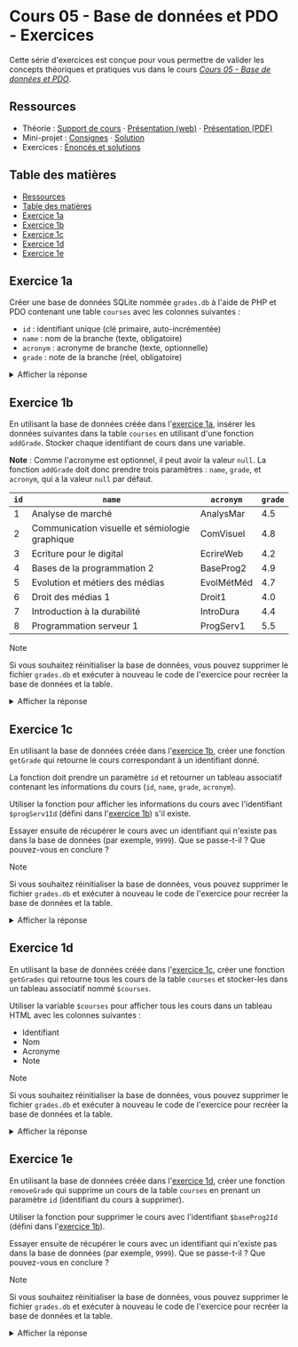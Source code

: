 # Cours 05 - Base de données et PDO - Exercices

Cette série d'exercices est conçue pour vous permettre de valider les concepts
théoriques et pratiques vus dans le cours
_[Cours 05 - Base de données et PDO](../01-theorie/README.md)_.

## Ressources

- Théorie : [Support de cours](../01-theorie/README.md) ·
  [Présentation (web)](https://heig-vd-progserv1-course.github.io/heig-vd-progserv1-course/05-base-de-donnees-et-pdo/01-theorie/index.html)
  ·
  [Présentation (PDF)](https://heig-vd-progserv1-course.github.io/heig-vd-progserv1-course/05-base-de-donnees-et-pdo/01-theorie/05-base-de-donnees-et-pdo-presentation.pdf)
- Mini-projet : [Consignes](../02-mini-project/README.md) ·
  [Solution](../02-mini-project/solution/)
- Exercices : [Énoncés et solutions](../03-exercices/README.md)

## Table des matières

- [Ressources](#ressources)
- [Table des matières](#table-des-matières)
- [Exercice 1a](#exercice-1a)
- [Exercice 1b](#exercice-1b)
- [Exercice 1c](#exercice-1c)
- [Exercice 1d](#exercice-1d)
- [Exercice 1e](#exercice-1e)

## Exercice 1a

Créer une base de données SQLite nommée `grades.db` à l'aide de PHP et PDO
contenant une table `courses` avec les colonnes suivantes :

- `id` : identifiant unique (clé primaire, auto-incrémentée)
- `name` : nom de la branche (texte, obligatoire)
- `acronym` : acronyme de branche (texte, optionnelle)
- `grade` : note de la branche (réel, obligatoire)

<details>
<summary>Afficher la réponse</summary>

```php
<?php
// Chemin vers le fichier de base de données SQLite
const DATABASE_FILE = './grades.db';

// Création d'une instance de PDO pour se connecter à la base de données
$pdo = new PDO("sqlite:" . DATABASE_FILE);

// On définit la requête SQL pour créer la table `courses` si elle n'existe pas déjà
$sql = "CREATE TABLE IF NOT EXISTS courses (
    id INTEGER PRIMARY KEY AUTOINCREMENT,
    name TEXT NOT NULL,
    acronym TEXT,
    grade FLOAT NOT NULL
);";

// On exécute la requête SQL pour créer la table
$pdo->exec($sql);
```

</details>

## Exercice 1b

En utilisant la base de données créée dans l'[exercice 1a](#exercice-1a),
insérer les données suivantes dans la table `courses` en utilisant d'une
fonction `addGrade`. Stocker chaque identifiant de cours dans une variable.

**Note** : Comme l'acronyme est optionnel, il peut avoir la valeur `null`. La
fonction `addGrade` doit donc prendre trois paramètres : `name`, `grade`, et
`acronym`, qui a la valeur `null` par défaut.

| `id` | `name`                                         | `acronym`  | `grade` |
| ---- | ---------------------------------------------- | ---------- | ------- |
| 1    | Analyse de marché                              | AnalysMar  | 4.5     |
| 2    | Communication visuelle et sémiologie graphique | ComVisuel  | 4.8     |
| 3    | Ecriture pour le digital                       | EcrireWeb  | 4.2     |
| 4    | Bases de la programmation 2                    | BaseProg2  | 4.9     |
| 5    | Evolution et métiers des médias                | EvolMétMéd | 4.7     |
| 6    | Droit des médias 1                             | Droit1     | 4.0     |
| 7    | Introduction à la durabilité                   | IntroDura  | 4.4     |
| 8    | Programmation serveur 1                        | ProgServ1  | 5.5     |

> [!NOTE]
>
> Si vous souhaitez réinitialiser la base de données, vous pouvez supprimer le
> fichier `grades.db` et exécuter à nouveau le code de l'exercice pour recréer
> la base de données et la table.

<details>
<summary>Afficher la réponse</summary>

```php
<?php

// Fonction pour ajouter une note dans la table `courses`
// Comme l'acronyme est facultatif, on lui donne une valeur par défaut `null`.
function addGrade($name, $grade, $acronym = null) {
    global $pdo;

    // On définit la requête SQL pour ajouter un cours
    $sql = "INSERT INTO courses (
        name,
        acronym,
        grade
    ) VALUES (
        '$name',
        '$acronym',
        '$grade'
    )";

    // On exécute la requête SQL pour ajouter un cours
    $pdo->exec($sql);

    // On récupère l'identifiant du cours ajouté
    $courseId = $pdo->lastInsertId();

    // On retourne l'identifiant du cours ajouté.
    return $courseId;
}

$analysMarId = addGrade('Analyse de marché', 4.5, 'AnalysMar');
$comVisuelId = addGrade('Communication visuelle et sémiologie graphique', 4.8, 'ComVisuel');
$ecrireWebId = addGrade('Ecriture pour le digital', 4.2, 'EcrireWeb');
$baseProg2Id = addGrade('Bases de la programmation 2', 4.9, 'BaseProg2');
$evolMétMédId = addGrade('Evolution et métiers des médias', 4.7, 'EvolMétMéd');
$droit1Id = addGrade('Droit des médias 1', 4.0, 'Droit1');
$introDuraId = addGrade('Introduction à la durabilité', 4.4, 'IntroDura');
$progServ1Id = addGrade('Programmation serveur 1', 5.5, 'ProgServ1');
```

</details>

## Exercice 1c

En utilisant la base de données créée dans l'[exercice 1b](#exercice-1b), créer
une fonction `getGrade` qui retourne le cours correspondant à un identifiant
donné.

La fonction doit prendre un paramètre `id` et retourner un tableau associatif
contenant les informations du cours (`id`, `name`, `grade`, `acronym`).

Utiliser la fonction pour afficher les informations du cours avec l'identifiant
`$progServ1Id` (défini dans l'[exercice 1b](#exercice-1b)) s'il existe.

Essayer ensuite de récupérer le cours avec un identifiant qui n'existe pas dans
la base de données (par exemple, `9999`). Que se passe-t-il ? Que pouvez-vous en
conclure ?

> [!NOTE]
>
> Si vous souhaitez réinitialiser la base de données, vous pouvez supprimer le
> fichier `grades.db` et exécuter à nouveau le code de l'exercice pour recréer
> la base de données et la table.

<details>
<summary>Afficher la réponse</summary>

```php
// Fonction pour récupérer un cours par son identifiant
function getGrade($id) {
    global $pdo;

    // On définit la requête SQL pour récupérer un cours par son identifiant
    $sql = "SELECT * FROM courses WHERE id = $id";

    // On récupère le cours correspondant à l'identifiant
    $course = $pdo->query($sql);

    // On transforme le résultat en un tableau associatif
    $course = $course->fetch();

    // On retourne le cours
    return $course;
}

$progServ1 = getGrade($progServ1Id);

if ($progServ1) {
  // On affiche le cours récupéré
  echo "<h1>Informations sur le cours</h1>";
  echo "<p><strong>Identifiant</strong> : " . $progServ1['id'] . "</p>";
  echo "<p><strong>Nom</strong> : " . $progServ1['name'] . "</p>";
  echo "<p><strong>Acronyme</strong> : " . $progServ1['acronym'] . "</p>";
  echo "<p><strong>Note</strong> : " . $progServ1['grade'] . "</p>";
}

// On essaie de récupérer un cours avec un identifiant qui n'existe pas
$courseNotFound = getGrade(9999);

if (!$courseNotFound) {
  echo "<p>Aucun cours trouvé avec cet identifiant.</p>";
} else {
  echo "<h1>Informations sur le cours</h1>";
  echo "<p><strong>Identifiant</strong> : " . $courseNotFound['id'] . "</p>";
  echo "<p><strong>Nom</strong> : " . $courseNotFound['name'] . "</p>";
  echo "<p><strong>Acronyme</strong> : " . $courseNotFound['acronym'] . "</p>";
  echo "<p><strong>Note</strong> : " . $courseNotFound['grade'] . "</p>";
}
```

Lorsque nous récupérons un cours avec un identifiant qui n'existe pas, la
fonction `getGrade` retourne `false`.

Cela signifie que la requête SQL n'a pas trouvé de résultat correspondant à
l'identifiant donné.

Nous pouvons en déduire que la base de données fonctionne correctement et que la
requête SQL a été exécutée avec succès, mais qu'il n'y a pas de cours
correspondant à l'identifiant fourni.

Cela nous permet de gérer les erreurs de manière appropriée dans notre
application.

</details>

## Exercice 1d

En utilisant la base de données créée dans l'[exercice 1c](#exercice-1c), créer
une fonction `getGrades` qui retourne tous les cours de la table `courses` et
stocker-les dans un tableau associatif nommé `$courses`.

Utiliser la variable `$courses` pour afficher tous les cours dans un tableau
HTML avec les colonnes suivantes :

- Identifiant
- Nom
- Acronyme
- Note

> [!NOTE]
>
> Si vous souhaitez réinitialiser la base de données, vous pouvez supprimer le
> fichier `grades.db` et exécuter à nouveau le code de l'exercice pour recréer
> la base de données et la table.

<details>
<summary>Afficher la réponse</summary>

```php
function getGrades() {
    global $pdo;

    // On définit la requête SQL pour récupérer tous les cours
    $sql = "SELECT * FROM courses";

    // On récupère tous les cours
    $courses = $pdo->query($sql);

    // On transforme le résultat en un tableau associatif
    $courses = $courses->fetchAll();

    // On retourne les cours
    return $courses;
}

$grades = getGrades();

// On affiche tous les cours dans un tableau HTML
?>

<h1>Liste des cours</h1>
<table>
    <tr>
        <th>Identifiant</th>
        <th>Nom</th>
        <th>Acronyme</th>
        <th>Note</th>
    </tr>

    <?php foreach ($grades as $grade): ?>
        <tr>
            <td><?php echo $grade['id']; ?></td>
            <td><?php echo $grade['name']; ?></td>
            <td><?php echo $grade['acronym']; ?></td>
            <td><?php echo $grade['grade']; ?></td>
        </tr>
    <?php endforeach; ?>
</table>
```

</details>

## Exercice 1e

En utilisant la base de données créée dans l'[exercice 1d](#exercice-1d), créer
une fonction `removeGrade` qui supprime un cours de la table `courses` en
prenant un paramètre `id` (identifiant du cours à supprimer).

Utiliser la fonction pour supprimer le cours avec l'identifiant `$baseProg2Id`
(défini dans l'[exercice 1b](#exercice-1b)).

Essayer ensuite de récupérer le cours avec un identifiant qui n'existe pas dans
la base de données (par exemple, `9999`). Que se passe-t-il ? Que pouvez-vous en
conclure ?

> [!NOTE]
>
> Si vous souhaitez réinitialiser la base de données, vous pouvez supprimer le
> fichier `grades.db` et exécuter à nouveau le code de l'exercice pour recréer
> la base de données et la table.

<details>
<summary>Afficher la réponse</summary>

```php
<?php
// Fonction pour supprimer un cours par son identifiant
function removeGrade($id) {
    global $pdo;

    // On définit la requête SQL pour supprimer un cours par son identifiant
    $sql = "DELETE FROM courses WHERE id = '$id'";

    // On exécute la requête SQL pour supprimer le cours
    return $pdo->exec($sql);
}

// On supprime le cours avec l'identifiant `$baseProg2Id`
$numberOfAffectedRows = removeGrade($baseProg2Id);

if ($numberOfAffectedRows == 1) {
    echo "<p>Le cours avec l'identifiant $baseProg2Id a été supprimé avec succès.</p>";
} else {
    echo "<p>Erreur lors de la suppression du cours avec l'identifiant $baseProg2Id.</p>";
}

// On essaie de supprimer un cours avec un identifiant qui n'existe pas
$numberOfAffectedRows = removeGrade(9999);

if ($numberOfAffectedRows == 1) {
    echo "<p>Le cours avec l'identifiant 9999 a été supprimé avec succès.</p>";
} else {
    echo "<p>Aucun cours trouvé avec cet identifiant (9999).</p>";
}
```

Comme la méthode `exec` retourne le nombre de lignes affectées par la requête
SQL, nous pouvons savoir si la suppression a réussi ou non.

Si l'identifiant n'existe pas, la fonction retourne 0, car aucun enregistrement
n'a été supprimé (la méthode `exec` retourne le nombre de lignes affectées).

Si l'identifiant existe, la fonction retourne le nombre de lignes supprimées (en
l’occurrence, 1 enregistrement).

Cela nous permet de savoir si la suppression a réussi ou non.

</details>
